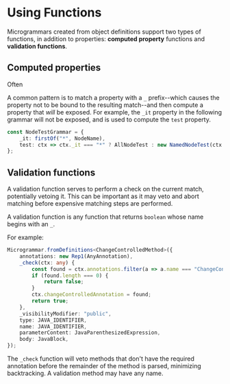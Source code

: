 # Using Functions
Microgrammars created from object definitions support two types of functions, in addition to properties: **computed property** functions and **validation functions**.

## Computed properties
Often

A common pattern is to match a property with a `_` prefix--which causes the property not to be bound to the resulting match--and then compute a property that *will* be exposed. For example, the `_it` property in the following grammar will not be exposed, and is used to compute the `test` property.

```typescript
const NodeTestGrammar = {
    _it: firstOf("*", NodeName),
    test: ctx => ctx._it === "*" ? AllNodeTest : new NamedNodeTest(ctx._it),
};
```

## Validation functions
A validation function serves to perform a check on the current match, potentially vetoing it. This can be important as it may veto and abort matching before expensive matching steps are performed.

A validation function is any function that returns `boolean` whose name begins with an `_`.

For example:

```typescript
Microgrammar.fromDefinitions<ChangeControlledMethod>({
    annotations: new Rep1(AnyAnnotation),
    _check(ctx: any) {
        const found = ctx.annotations.filter(a => a.name === "ChangeControlled");
        if (found.length === 0) {
            return false;
        }
        ctx.changeControlledAnnotation = found;
        return true;
    },
    _visibilityModifier: "public",
    type: JAVA_IDENTIFIER,
    name: JAVA_IDENTIFIER,
    parameterContent: JavaParenthesizedExpression,
    body: JavaBlock,
});
```
The `_check` function will veto methods that don't have the required annotation before the remainder of the method is parsed, minimizing 
backtracking. A validation method may have any name.
